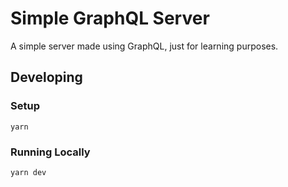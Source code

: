 # Simple GraphQL Server

A simple server made using GraphQL, just for learning purposes.

## Developing

### Setup

```
yarn
```

### Running Locally

```
yarn dev
```

